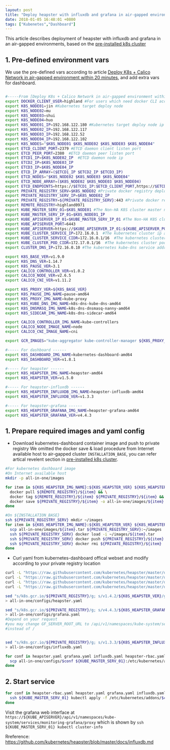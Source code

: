 ```yaml
---
layout: post
title: "Deploy heapster with influxdb and grafana in air-gapped environment"
date: 2018-01-05 16:48:01 +0800
tags: ["Kubenetes","Dashboard"]
---
```


This article describes deployment of heapster with influxdb and grafana in an air-gapped environments, based on the [pre-installed k8s cluster](https://highland0971.github.io/2017/12/29/Deploy-K8s-Calico-in-air-gapped-environment.html)

## 1. Pre-defined environment vars
We use the pre-defined vars according to article [Deploy K8s + Calico Network in air-gapped environment within 20 minutes](https://highland0971.github.io/2017/12/29/Deploy-K8s-Calico-in-air-gapped-environment.html), and add extra vars for dashboard.

```bash

#-----From [Deploy K8s + Calico Network in air-gapped environment within 20 minutes] ------
export DOCKER_CLIENT_USER=highland #For users which need docker CLI access
export K8S_NODE01=jin #Kubernetes target deploy node
export K8S_NODE02=mu
export K8S_NODE03=shui
export K8S_NODE04=huo
export K8S_NODE01_IP=192.168.122.180 #Kubernetes target deploy node ip
export K8S_NODE02_IP=192.168.122.117
export K8S_NODE03_IP=192.168.122.52
export K8S_NODE04_IP=192.168.122.102
export K8S_NODES="$K8S_NODE01 $K8S_NODE02 $K8S_NODE03 $K8S_NODE04"
export ETCD_CLIENT_PORT=2379 #ETCD daemon client listen port
export ETCD_PEER_PORT=2380  #ETCD daemon peer listen port
export ETCD1_IP=$K8S_NODE02_IP  #ETCD daemon node ip
export ETCD2_IP=$K8S_NODE03_IP
export ETCD3_IP=$K8S_NODE04_IP
export ETCD_IP_ARRAY=($ETCD1_IP $ETCD2_IP $ETCD3_IP)
export ETCD_NODES="$K8S_NODE02 $K8S_NODE03 $K8S_NODE04"
export ETCD_NODE_ARRAY=($K8S_NODE02 $K8S_NODE03 $K8S_NODE04)
export ETCD_ENDPOINTS=https://$ETCD1_IP:$ETCD_CLIENT_PORT,https://$ETCD2_IP:$ETCD_CLIENT_PORT,https://$ETCD3_IP:$ETCD_CLIENT_PORT
export PRIVATE_REGISTRY_SERV=$K8S_NODE02 #Private docker registry deployment node
export PRIVATE_REGISTRY_SERV_IP=$K8S_NODE02_IP
export PRIVATE_REGISTRY=${PRIVATE_REGISTRY_SERV}:443 #Private docker registry service address
export REMOTE_REGISTRY=highland0971
export KUBE_MASTER_SERV_01=$K8S_NODE01 #The Non-HA K8S cluster master node
export KUBE_MASTER_SERV_IP_01=$K8S_NODE01_IP
export KUBE_APISERVER_IP_01=$KUBE_MASTER_SERV_IP_01 #The Non-HA K8S cluster apiserver node
export KUBE_APISERVER_PORT=6443
export KUBE_APISERVER=https://$KUBE_APISERVER_IP_01:${KUBE_APISERVER_PORT}
export KUBE_CLUSTER_SERVICE_IP=172.16.0.1  #The kubernetes cluster ip address
export KUBE_CLUSTER_SERVICE_CIDR=172.16.0.1/16  #The kubernetes cluster CIDR address
export KUBE_CLUSTER_POD_CIDR=172.17.0.1/16  #The kubernetes cluster pods CIDR address
export CLUSTER_DNS_IP=172.16.0.10 #The kubernetes kube-dns service address

export K8S_BASE_VER=v1.9.0
export K8S_DNS_VER=1.14.7
export K8S_PAUSE_VER=3.1
export CALICO_CONTROLLER_VER=v1.0.2
export CALICO_NODE_VER=v2.6.5
export CALICO_CNI_VER=v1.11.2

export K8S_PROXY_VER=${K8S_BASE_VER}
export K8S_PAUSE_IMG_NAME=pause-amd64
export K8S_PROXY_IMG_NAME=kube-proxy
export K8S_KUBE_DNS_IMG_NAME=k8s-dns-kube-dns-amd64
export K8S_DNSMASQ_IMG_NAME=k8s-dns-dnsmasq-nanny-amd64
export K8S_SIDECAR_IMG_NAME=k8s-dns-sidecar-amd64

export CALICO_CONTROLLER_IMG_NAME=kube-controllers
export CALICO_NODE_IMAGE_NAME=node
export CALICO_CNI_IMAGE_NAME=cni

export GCR_IMAGES="kube-aggregator kube-controller-manager ${K8S_PROXY_IMG_NAME} kube-scheduler kube-apiserver"

#----- For dashboard ------
export K8S_DASHBOARD_IMG_NAME=kubernetes-dashboard-amd64
export K8S_DASHBOARD_VER=v1.8.1

#----- For heapster ------
export K8S_HEAPSTER_IMG_NAME=heapster-amd64
export K8S_HEAPSTER_VER=v1.5.0

#----- For heapster-influxdb ------
export K8S_HEAPSTER_INFLUXDB_IMG_NAME=heapster-influxdb-amd64
export K8S_HEAPSTER_INFLUXDB_VER=v1.3.3

#----- For heapster-grafana ------
export K8S_HEAPSTER_GRAFANA_IMG_NAME=heapster-grafana-amd64
export K8S_HEAPSTER_GRAFANA_VER=v4.4.3
```

## 1. Prepare required images and yaml config
- Download kubernetes-dashboard container image and push to private registry
We omitted the docker save & load procedure from Internet available host to air-gapped cluster `INSTALLATION_BASE`, you can refer artical revelent section in [pre-installed k8s cluster](https://highland0971.github.io/2017/12/29/Deploy-K8s-Calico-in-air-gapped-environment.html).

```bash
#For kubernetes dashboard image
#On Internet available host
mkdir -p all-in-one/images

for item in ${K8S_HEAPSTER_IMG_NAME}:${K8S_HEAPSTER_VER} ${K8S_HEAPSTER_INFLUXDB_IMG_NAME}:${K8S_HEAPSTER_INFLUXDB_VER} ${K8S_HEAPSTER_GRAFANA_IMG_NAME}:${K8S_HEAPSTER_GRAFANA_VER} ; do
  docker pull ${REMOTE_REGISTRY}/${item} && \
  docker tag ${REMOTE_REGISTRY}/${item} ${PRIVATE_REGISTRY}/${item} && \
  docker save ${PRIVATE_REGISTRY}/${item} -o all-in-one/images/${item}.tar
done

#On ${INSTALLATION_BASE}
ssh ${PRIVATE_REGISTRY_SERV} mkdir ~/images
for item in ${K8S_HEAPSTER_IMG_NAME}:${K8S_HEAPSTER_VER} ${K8S_HEAPSTER_INFLUXDB_IMG_NAME}:${K8S_HEAPSTER_INFLUXDB_VER} ${K8S_HEAPSTER_GRAFANA_IMG_NAME}:${K8S_HEAPSTER_GRAFANA_VER} ; do
  scp all-in-one/images/${item}.tar ${PRIVATE_REGISTRY_SERV}:~/images
  ssh ${PRIVATE_REGISTRY_SERV} docker load -i ~/images/${item}.tar
  ssh ${PRIVATE_REGISTRY_SERV} docker push ${PRIVATE_REGISTRY}/${item}
  ssh ${PRIVATE_REGISTRY_SERV} docker rmi ${PRIVATE_REGISTRY}/${item}
done
```

- Curl yaml from kubernetes-dashboard offical webset and modify according to your private registry location

```bash
curl -L "https://raw.githubusercontent.com/kubernetes/heapster/master/deploy/kube-config/influxdb/heapster.yaml" -o all-in-one/configs/heapster.yaml.conf
curl -L "https://raw.githubusercontent.com/kubernetes/heapster/master/deploy/kube-config/influxdb/grafana.yaml" -o all-in-one/configs/grafana.yaml.conf
curl -L "https://raw.githubusercontent.com/kubernetes/heapster/master/deploy/kube-config/influxdb/influxdb.yaml" -o all-in-one/configs/influxdb.yaml.conf
curl -L "https://raw.githubusercontent.com/kubernetes/heapster/master/deploy/kube-config/rbac/heapster-rbac.yaml" -o all-in-one/configs/heapster-rbac.yaml

sed "s/k8s.gcr.io/${PRIVATE_REGISTRY}/g; s/v1.4.2/${K8S_HEAPSTER_VER}/g" all-in-one/configs/heapster.yaml.conf \
> all-in-one/configs/heapster.yaml

sed "s/k8s.gcr.io/${PRIVATE_REGISTRY}/g; s/v4.4.3/${K8S_HEAPSTER_GRAFANA_VER}/g" all-in-one/configs/grafana.yaml.conf \
> all-in-one/configs/grafana.yaml
#Depend on your request
#you may change GF_SERVER_ROOT_URL to /api/v1/namespaces/kube-system/services/monitoring-grafana/proxy
#instead of /


sed "s/k8s.gcr.io/${PRIVATE_REGISTRY}/g; s/v1.3.3/${K8S_HEAPSTER_INFLUXDB_VER}/g" all-in-one/configs/influxdb.yaml.conf \
> all-in-one/configs/influxdb.yaml

for conf in heapster.yaml grafana.yaml influxdb.yaml heapster-rbac.yaml ; do
  scp all-in-one/configs/$conf ${KUBE_MASTER_SERV_01}:/etc/kubernetes/addons
done
```

## 2. Start service

```bash
for conf in heapster-rbac.yaml heapster.yaml grafana.yaml influxdb.yaml ; do
  ssh ${KUBE_MASTER_SERV_01} kubectl apply -f /etc/kubernetes/addons/$conf
done
```
Visit the grafana web interface at `https://${KUBE_APISERVER}/api/v1/namespaces/kube-system/services/monitoring-grafana/proxy` which is shown by `ssh ${KUBE_MASTER_SERV_01} kubectl cluster-info`

Rreference:
https://github.com/kubernetes/heapster/blob/master/docs/influxdb.md
